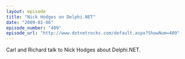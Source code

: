 ```yaml
---
layout: episode
title: "Nick Hodges on Delphi.NET"
date: "2009-01-06"
episode_number: "409"
episode_url: "http://www.dotnetrocks.com/default.aspx?ShowNum=409"
---
```


Carl and Richard talk to Nick Hodges about Delphi.NET.

